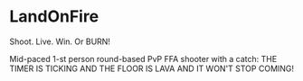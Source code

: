 # LandOnFire
Shoot. Live. Win. Or BURN!

Mid-paced 1-st person round-based PvP FFA shooter with a catch: THE TIMER IS TICKING AND THE FLOOR IS LAVA AND IT WON'T STOP COMING!

